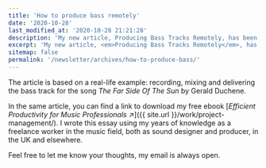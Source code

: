 ```yaml
---
title: 'How to produce bass remotely'
date: '2020-10-28'
last_modified_at: '2020-10-28 21:21:28'
description: 'My new article, Producing Bass Tracks Remotely, has been published by London-based Unlock Your Sound.'
excerpt: 'My new article, <em>Producing Bass Tracks Remotely</em>, has been <a href="https://unlockyoursound.com/producing-bass-tracks-remotely/">published by London-based Unlock Your Sound ↗︎</a>.'
sitemap: false
permalink: '/newsletter/archives/how-to-produce-bass/'
---
```

The article is based on a real-life example: recording, mixing and delivering the bass track for the song _The Far Side Of The Sun_ by Gerald Duchene.

In the same article, you can find a link to download my free ebook [_Efficient Productivity for Music Professionals_&nbsp;↗︎]({{ site.url }}/work/project-management/). I wrote this essay using my years of knowledge as a freelance worker in the music field, both as sound designer and producer, in the UK and elsewhere.

Feel free to let me know your thoughts, my email is always open.